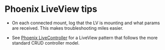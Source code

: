 # Phoenix LiveView tips

* On each connected mount, log that the LV is mounting and what params are received. This makes troubleshooting miles easier.

* See [Phoenix LiveController](https://hexdocs.pm/phoenix_live_controller/Phoenix.LiveController.html) for a LiveView pattern that follows the more standard CRUD controller model.
